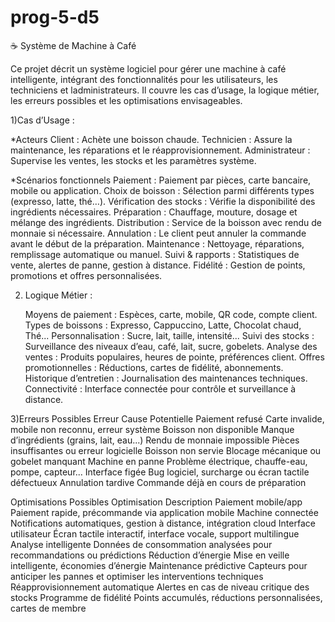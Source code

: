 # prog-5-d5

☕ Système de Machine à Café

Ce projet décrit un système logiciel pour gérer une machine à café intelligente, intégrant des fonctionnalités pour les utilisateurs, 
les techniciens et ladministrateurs. Il couvre les cas d’usage, la logique métier, les erreurs possibles et les optimisations envisageables.


1)Cas d’Usage :

*Acteurs 
   Client : Achète une boisson chaude.
   Technicien : Assure la maintenance, les réparations et le réapprovisionnement.
   Administrateur : Supervise les ventes, les stocks et les paramètres système.

*Scénarios fonctionnels
   Paiement : Paiement par pièces, carte bancaire, mobile ou application.
   Choix de boisson : Sélection parmi différents types (expresso, latte, thé…).
   Vérification des stocks : Vérifie la disponibilité des ingrédients nécessaires.
   Préparation : Chauffage, mouture, dosage et mélange des ingrédients.
   Distribution : Service de la boisson avec rendu de monnaie si nécessaire.
   Annulation : Le client peut annuler la commande avant le début de la préparation.
   Maintenance : Nettoyage, réparations, remplissage automatique ou manuel.
   Suivi & rapports : Statistiques de vente, alertes de panne, gestion à distance.
   Fidélité : Gestion de points, promotions et offres personnalisées.


2) Logique Métier :
   
   Moyens de paiement : Espèces, carte, mobile, QR code, compte client.
   Types de boissons : Expresso, Cappuccino, Latte, Chocolat chaud, Thé...
   Personnalisation : Sucre, lait, taille, intensité...
   Suivi des stocks : Surveillance des niveaux d’eau, café, lait, sucre, gobelets.
   Analyse des ventes : Produits populaires, heures de pointe, préférences client.
   Offres promotionnelles : Réductions, cartes de fidélité, abonnements.
   Historique d’entretien : Journalisation des maintenances techniques.
   Connectivité : Interface connectée pour contrôle et surveillance à distance.
   
3)Erreurs Possibles
Erreur	                          Cause Potentielle
Paiement refusé	                 Carte invalide, mobile non reconnu, erreur système
Boisson non disponible	           Manque d’ingrédients (grains, lait, eau...)
Rendu de monnaie impossible	     Pièces insuffisantes ou erreur logicielle
Boisson non servie	              Blocage mécanique ou gobelet manquant
Machine en panne	                 Problème électrique, chauffe-eau, pompe, capteur...
Interface figée	                 Bug logiciel, surcharge ou écran tactile défectueux
Annulation tardive	              Commande déjà en cours de préparation


Optimisations Possibles
Optimisation	Description
Paiement mobile/app	Paiement rapide, précommande via application mobile
Machine connectée	Notifications automatiques, gestion à distance, intégration cloud
Interface utilisateur	Écran tactile interactif, interface vocale, support multilingue
Analyse intelligente	Données de consommation analysées pour recommandations ou prédictions
Réduction d’énergie	Mise en veille intelligente, économies d’énergie
Maintenance prédictive	Capteurs pour anticiper les pannes et optimiser les interventions techniques
Réapprovisionnement automatique	Alertes en cas de niveau critique des stocks
Programme de fidélité	Points accumulés, réductions personnalisées, cartes de membre

